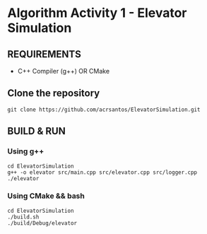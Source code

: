 # Algorithm Activity 1 - Elevator Simulation
## REQUIREMENTS
- C++ Compiler (g++) OR CMake

## Clone the repository
```
git clone https://github.com/acrsantos/ElevatorSimulation.git
```
## BUILD & RUN
### Using g++
```
cd ElevatorSimulation
g++ -o elevator src/main.cpp src/elevator.cpp src/logger.cpp
./elevator
```
### Using CMake && bash
```
cd ElevatorSimulation
./build.sh
./build/Debug/elevator
